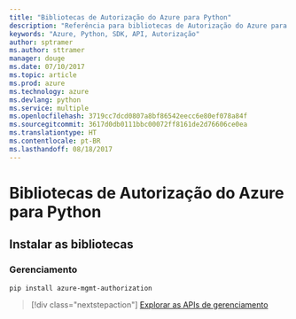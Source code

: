 ```yaml
---
title: "Bibliotecas de Autorização do Azure para Python"
description: "Referência para bibliotecas de Autorização do Azure para Python"
keywords: "Azure, Python, SDK, API, Autorização"
author: sptramer
ms.author: sttramer
manager: douge
ms.date: 07/10/2017
ms.topic: article
ms.prod: azure
ms.technology: azure
ms.devlang: python
ms.service: multiple
ms.openlocfilehash: 3719cc7dcd0807a8bf86542eecc6e80ef078a84f
ms.sourcegitcommit: 3617d0db0111bbc00072ff8161de2d76606ce0ea
ms.translationtype: HT
ms.contentlocale: pt-BR
ms.lasthandoff: 08/18/2017
---
```

# <a name="azure-authorization-libraries-for-python"></a>Bibliotecas de Autorização do Azure para Python

## <a name="install-the-libraries"></a>Instalar as bibliotecas


### <a name="management"></a>Gerenciamento

```bash
pip install azure-mgmt-authorization
```
> [!div class="nextstepaction"]
> [Explorar as APIs de gerenciamento](/python/api/overview/azure/authorization/managementlibrary)